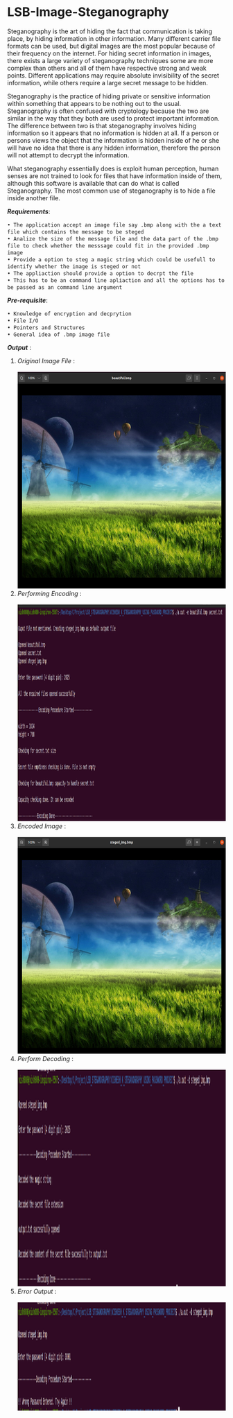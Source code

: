 # LSB-Image-Steganography

Steganography is the art of hiding the fact that communication is taking place, by hiding information in other information. Many different carrier file formats can be used, but digital images are the most popular because of their frequency on the internet. For hiding secret information in images, there exists a large variety of steganography techniques some are more complex than others and all of them have respective strong and weak points. Different applications may require absolute invisibility of the secret information, while others require a large secret message to be hidden. 

Steganography is the practice of hiding private or sensitive information within something that appears to be nothing out to the usual. Steganography is often confused with cryptology because the two are similar in the way that they both are used to protect important information. The difference between two is that steganography involves hiding information so it appears that no information is hidden at all. If a person or persons views the object that the information is hidden inside of he or she will have no idea that there is any hidden information, therefore the person will not attempt to decrypt the information.

What steganography essentially does is exploit human perception, human senses are not trained to look for files that have information inside of them, although this software is available that can do what is called Steganography. The most common use of steganography is to hide a file inside another file.

***Requirements***:

    • The application accept an image file say .bmp along with the a text file which contains the message to be steged
    • Analize the size of the message file and the data part of the .bmp file to check whether the messsage could fit in the provided .bmp image
    • Provide a option to steg a magic string which could be usefull to identify whether the image is steged or not
    • The appliaction should provide a option to decrpt the file 
    • This has to be an command line apliaction and all the options has to be passed as an command line argument

***Pre-requisite***:

    • Knowledge of encryption and decprytion
    • File I/O
    • Pointers and Structures
    • General idea of .bmp image file
    
***Output*** :
1. *Original Image File* :
   <br>
   <br>
   <img src="https://github.com/VisheshK65/LSB-Image-Steganography/blob/main/Original_Image.png"  width="800" height="500">
   <br>
2. *Performing Encoding* :
   <br>
   <br>
   <img src="https://github.com/VisheshK65/LSB-Image-Steganography/blob/main/Encoding_Command.png"  width="1000" height="500">
   <br>
3. *Encoded Image* :
   <br>
   <br>
   <img src="https://github.com/VisheshK65/LSB-Image-Steganography/blob/main/Encoded_Image.png"  width="800" height="500">
   <br>
4. *Perform Decoding* :
   <br>
   <br>
   <img src="https://github.com/VisheshK65/LSB-Image-Steganography/blob/main/Decoding_Command.png"  width="1000" height="500">
   <br>
5. *Error Output* :
   <br>
   <br>
   <img src="https://github.com/VisheshK65/LSB-Image-Steganography/blob/main/Error_Output.png"  width="1000" height="250">
   <br>


